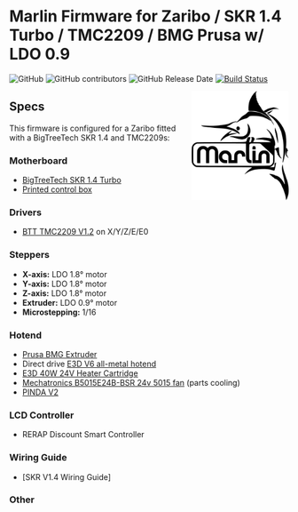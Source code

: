 # Marlin Firmware for Zaribo / SKR 1.4 Turbo / TMC2209 / BMG Prusa w/ LDO 0.9 

![GitHub](https://img.shields.io/github/license/marlinfirmware/marlin.svg)
![GitHub contributors](https://img.shields.io/github/contributors/marlinfirmware/marlin.svg)
![GitHub Release Date](https://img.shields.io/github/release-date/marlinfirmware/marlin.svg)
[![Build Status](https://github.com/MarlinFirmware/Marlin/workflows/CI/badge.svg?branch=bugfix-2.0.x)](https://github.com/MarlinFirmware/Marlin/actions)

<img align="right" width=175 src="buildroot/share/pixmaps/logo/marlin-250.png" />

## Specs

This firmware is configured for a Zaribo fitted with a BigTreeTech SKR 1.4 and TMC2209s:

### Motherboard
* [BigTreeTech SKR 1.4 Turbo](https://www.biqu.equipment/collections/skr-series/products/btt-skr-v1-4-skr-v1-4-pro)
* [Printed control box](https://www.prusaprinters.org/prints/20416-skr-bear-case)

### Drivers
* [BTT TMC2209 V1.2](https://www.biqu.equipment/collections/stepper-motor-board/products/bigtreetech-tmc2209-stepper-motor-driver-for-3d-printer-board-vs-tmc2208) on X/Y/Z/E/E0

### Steppers
* **X-axis:** LDO 1.8° motor
* **Y-axis:** LDO 1.8° motor
* **Z-axis:** LDO 1.8° motor
* **Extruder:** LDO 0.9° motor
* **Microstepping:** 1/16

### Hotend
 * [Prusa BMG Extruder](https://www.bondtech.se/en/product/prusa-i3-mk3s-mosquito-extruder-upgrade/)
 * Direct drive [E3D V6 all-metal hotend](https://e3d-online.com/v6-all-metal-hotend)
 * [E3D 40W 24V Heater Cartridge](https://e3d-online.com/standard-heater-cartridge)
 * [Mechatronics B5015E24B-BSR 24v 5015 fan](https://www.digikey.com/product-detail/en/mechatronics-fan-group/B5015E24B-BSR/1570-1034-ND/5209731) (parts cooling)
 * [PINDA V2](https://www.prusa3d.com)


### LCD Controller
* RERAP Discount Smart Controller

### Wiring Guide
* [SKR V1.4 Wiring Guide]

### Other
